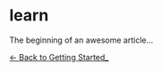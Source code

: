# learn

The beginning of an awesome article...



[<- Back to Getting Started_](..%2Fgetting-started.md)
